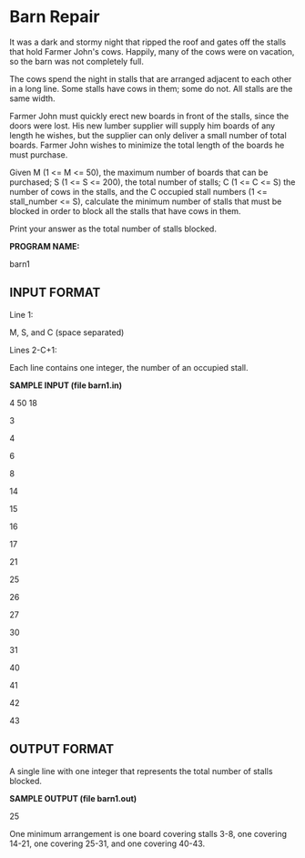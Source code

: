 Barn Repair
===================

It was a dark and stormy night that ripped the roof and gates off the stalls that hold Farmer John's cows. Happily, many of the cows were on vacation, so the barn was not completely full.

The cows spend the night in stalls that are arranged adjacent to each other in a long line. Some stalls have cows in them; some do not. All stalls are the same width.

Farmer John must quickly erect new boards in front of the stalls, since the doors were lost. His new lumber supplier will supply him boards of any length he wishes, but the supplier can only deliver a small number of total boards. Farmer John wishes to minimize the total length of the boards he must purchase.

Given M (1 <= M <= 50), the maximum number of boards that can be purchased; S (1 <= S <= 200), the total number of stalls; C (1 <= C <= S) the number of cows in the stalls, and the C occupied stall numbers (1 <= stall_number <= S), calculate the minimum number of stalls that must be blocked in order to block all the stalls that have cows in them.

Print your answer as the total number of stalls blocked.

**PROGRAM NAME:**

barn1


INPUT FORMAT
------------

Line 1:	

M, S, and C (space separated)

Lines 2-C+1:	

Each line contains one integer, the number of an occupied stall.


**SAMPLE INPUT (file barn1.in)**

4 50 18

3

4

6

8

14

15

16

17

21

25

26

27

30

31

40

41

42

43

OUTPUT FORMAT
-------------

A single line with one integer that represents the total number of stalls blocked.

**SAMPLE OUTPUT (file barn1.out)**

25

One minimum arrangement is one board covering stalls 3-8, one covering 14-21, one covering 25-31, and one covering 40-43. 